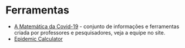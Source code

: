 # Ferramentas

- [A Matemática da Covid-19](https://covid19.mat.br/) - conjunto de informações e ferramentas criada por professores e pesquisadores, veja a equipe no site.
- [Epidemic Calculator](https://gabgoh.github.io/COVID/index.html)